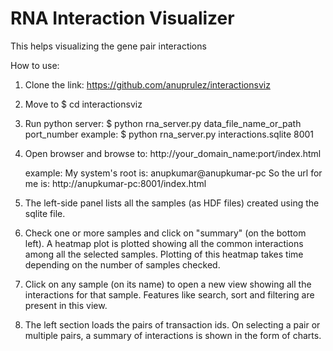 # RNA Interaction Visualizer

This helps visualizing the gene pair interactions

How to use:

1. Clone the link: https://github.com/anuprulez/interactionsviz

2. Move to $ cd interactionsviz

3. Run python server: $ python rna_server.py data_file_name_or_path port_number
   example: $ python rna_server.py interactions.sqlite 8001

4. Open browser and browse to: http://your_domain_name:port/index.html
   
   example: My system's root is: anupkumar@anupkumar-pc
   So the url for me is: http://anupkumar-pc:8001/index.html

5. The left-side panel lists all the samples (as HDF files) created using the sqlite file.

6. Check one or more samples and click on "summary" (on the bottom left). A heatmap plot is plotted showing all the common interactions among all the selected samples. Plotting of this heatmap takes time depending on the number of samples checked.

7. Click on any sample (on its name) to open a new view showing all the interactions for that sample. Features like search, sort and filtering are present in this view.

8. The left section loads the pairs of transaction ids. On selecting a pair or multiple pairs, a summary of interactions is shown in the form of charts.

